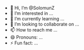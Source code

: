- 👋 Hi, I’m @SolomunZ
- 👀 I’m interested in ...
- 🌱 I’m currently learning ...
- 💞️ I’m looking to collaborate on ...
- 📫 How to reach me ...
- 😄 Pronouns: ...
- ⚡ Fun fact: ...

<!---
SolomunZ/SolomunZ is a ✨ special ✨ repository because its `README.md` (this file) appears on your GitHub profile.
You can click the Preview link to take a look at your changes.
--->
